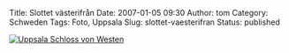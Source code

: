 Title: Slottet västerifrån
Date: 2007-01-05 09:30
Author: tom
Category: Schweden
Tags: Foto, Uppsala
Slug: slottet-vaesterifran
Status: published

[![Uppsala Schloss von
Westen](http://www.fiket.de/pic/slottetbw_s.jpg "Uppsala Schloss von Westen")](http://www.fiket.de/pic/slottetbw_l.jpg)

